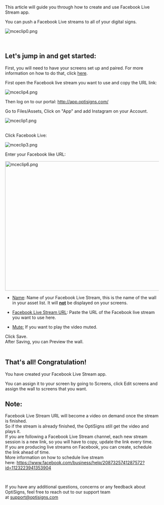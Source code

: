 <p>This article will guide you through how to create and use Facebook Live Stream app.</p>
<p>You can push a Facebook Live streams to all of your digital signs.</p>
<p><img src="https://support.optisigns.com/hc/article_attachments/360071919973" alt="mceclip0.png"></p>
<p> </p>
<h2 id="h_01HPYC3DV1BDXS38CXESJ96PWY" class="rich-content-viewer_headerTwo__3f-vr rich-content-viewer_elementSpacing__208Ie blog-post-title-font _3aQMT _2J4pr css-x4x4qs rich-content-viewer_left__2p1aK _158eo _3_7DB"><strong>Let's jump in and get started:</strong></h2>
<p class="rich-content-viewer_text__XzvDs rich-content-viewer_elementSpacing__208Ie _3_7DB blog-post-text-font blog-post-text-color rich-content-viewer_left__2p1aK _158eo _3_7DB">First, you will need to have your screens set up and paired. For more information on how to do that, click <a class="link-viewer_link__2qJYG blog-link-hashtag-color y_1_u" href="https://www.optisigns.com/blog/how-to-set-up-digital-signs-with-optisigns-and-amazon-fire-tv" target="_blank" rel="noopener noreferrer">here</a>.</p>
<p class="rich-content-viewer_text__XzvDs rich-content-viewer_elementSpacing__208Ie _3_7DB blog-post-text-font blog-post-text-color rich-content-viewer_left__2p1aK _158eo _3_7DB">First open the Facebook live stream you want to use and copy the URL link:</p>
<p class="rich-content-viewer_text__XzvDs rich-content-viewer_elementSpacing__208Ie _3_7DB blog-post-text-font blog-post-text-color rich-content-viewer_left__2p1aK _158eo _3_7DB"><img src="https://support.optisigns.com/hc/article_attachments/360071920473" alt="mceclip4.png"></p>
<p class="rich-content-viewer_text__XzvDs rich-content-viewer_elementSpacing__208Ie _3_7DB blog-post-text-font blog-post-text-color rich-content-viewer_left__2p1aK _158eo _3_7DB">Then log on to our portal: <a class="link-viewer_link__2qJYG blog-link-hashtag-color y_1_u" href="http://app.optisigns.com/" target="_top" rel="noreferrer">http://app.optisigns.com/</a></p>
<p class="rich-content-viewer_text__XzvDs rich-content-viewer_elementSpacing__208Ie _3_7DB blog-post-text-font blog-post-text-color rich-content-viewer_left__2p1aK _158eo _3_7DB">Go to Files/Assets, Click on "App" and add Instagram on your Account.</p>
<div class="rich-content-viewer_pluginContainerReadOnly__2CvYQ rich-content-viewer_alignCenter__Slk8p _3Q5gW rich-content-viewer_sizeContent__1hD8w">
<div class="image-viewer_imageContainer__1Lhwj _34hgV">
<div class="image-viewer_imageWrapper__xdJBZ"><img src="https://support.optisigns.com/hc/article_attachments/360070784894" alt="mceclip1.png"></div>
<div class=""> </div>
</div>
</div>
<p class="rich-content-viewer_text__XzvDs rich-content-viewer_elementSpacing__208Ie _3_7DB blog-post-text-font blog-post-text-color rich-content-viewer_left__2p1aK _158eo _3_7DB">Click Facebook Live:</p>
<div class="rich-content-viewer_pluginContainerReadOnly__2CvYQ rich-content-viewer_alignCenter__Slk8p _3Q5gW rich-content-viewer_sizeContent__1hD8w">
<div class="image-viewer_imageContainer__1Lhwj _34hgV">
<div class="image-viewer_imageWrapper__xdJBZ"><img src="https://support.optisigns.com/hc/article_attachments/360070785074" alt="mceclip3.png"></div>
</div>
</div>
<p class="rich-content-viewer_text__XzvDs rich-content-viewer_elementSpacing__208Ie _3_7DB blog-post-text-font blog-post-text-color rich-content-viewer_left__2p1aK _158eo _3_7DB">Enter your Facebook like URL:</p>
<div class="rich-content-viewer_pluginContainerReadOnly__2CvYQ rich-content-viewer_alignCenter__Slk8p _3Q5gW rich-content-viewer_sizeSmall__3Q43X _26shW">
<div class="image-viewer_imageContainer__1Lhwj _34hgV">
<div class="image-viewer_imageWrapper__xdJBZ wysiwyg-text-align-center"><img src="https://support.optisigns.com/hc/article_attachments/360070785814" alt="mceclip6.png" width="556" height="423"></div>
</div>
</div>
<ul class="rich-content-viewer_unorderedListContainer__2PG9L PM4OL">
<li class="rich-content-viewer_unorderedList__1BJwx rich-content-viewer_elementSpacing__208Ie _3_7DB AvMd_ _310Mz rich-content-viewer_left__2p1aK _158eo _3_7DB">
<p class="rich-content-viewer_elementSpacing__208Ie"><u>Name</u>: Name of your Facebook Live Stream, this is the name of the wall in your asset list. It will <u><strong>not</strong></u> be displayed on your screens.</p>
</li>
<li class="rich-content-viewer_unorderedList__1BJwx rich-content-viewer_elementSpacing__208Ie _3_7DB AvMd_ _310Mz rich-content-viewer_left__2p1aK _158eo _3_7DB">
<p class="rich-content-viewer_elementSpacing__208Ie"><u>Facebook Live Stream URL</u>: Paste the URL of the Facebook live stream you want to use here.</p>
</li>
<li class="rich-content-viewer_unorderedList__1BJwx rich-content-viewer_elementSpacing__208Ie _3_7DB AvMd_ _310Mz rich-content-viewer_left__2p1aK _158eo _3_7DB">
<p class="rich-content-viewer_elementSpacing__208Ie"><u>Mute:</u> If you want to play the video muted.</p>
</li>
</ul>
<div class="rich-content-viewer_text__XzvDs rich-content-viewer_elementSpacing__208Ie _3_7DB blog-post-text-font blog-post-text-color">Click Save.<br>After Saving, you can Preview the wall.<br><br>
</div>
<h2 id="h_01HPYC3DV17T86PB39XEGAH03C" class="rich-content-viewer_text__XzvDs rich-content-viewer_elementSpacing__208Ie _3_7DB blog-post-text-font blog-post-text-color rich-content-viewer_left__2p1aK _158eo _3_7DB"><strong>That's all! Congratulation!</strong></h2>
<p class="rich-content-viewer_text__XzvDs rich-content-viewer_elementSpacing__208Ie _3_7DB blog-post-text-font blog-post-text-color rich-content-viewer_left__2p1aK _158eo _3_7DB">You have created your Facebook Live Stream app.</p>
<p class="rich-content-viewer_text__XzvDs rich-content-viewer_elementSpacing__208Ie _3_7DB blog-post-text-font blog-post-text-color rich-content-viewer_left__2p1aK _158eo _3_7DB">You can assign it to your screen by going to Screens, click Edit screens and assign the wall to screens that you want.</p>
<h2 id="h_01HPYC3DV1Y5WD8957H3VVX3KN" class="rich-content-viewer_text__XzvDs rich-content-viewer_elementSpacing__208Ie _3_7DB blog-post-text-font blog-post-text-color rich-content-viewer_left__2p1aK _158eo _3_7DB"><strong>Note:</strong></h2>
<p class="rich-content-viewer_text__XzvDs rich-content-viewer_elementSpacing__208Ie _3_7DB blog-post-text-font blog-post-text-color rich-content-viewer_left__2p1aK _158eo _3_7DB">Facebook Live Stream URL will become a video on demand once the stream is finished.<br>So if the stream is already finished, the OptiSigns still get the video and plays it.<br>If you are following a Facebook Live Stream channel, each new stream session is a new link, so you will have to copy, update the link every time.<br>If you are producing live streams on Facebook, you can create, schedule the link ahead of time.<br>More information on how to schedule live stream here: <a href="https://www.facebook.com/business/help/2087325741287572?id=1123223941353904">https://www.facebook.com/business/help/2087325741287572?id=1123223941353904</a></p>
<p> </p>
<p>If you have any additional questions, concerns or any feedback about OptiSigns, feel free to reach out to our support team at <a href="mailto:support@optisigns.com" target="_self" rel="undefined">support@optisigns.com</a> </p>
<p> </p>